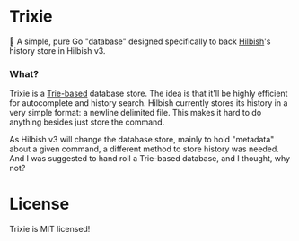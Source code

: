 # Trixie
🪻 A simple, pure Go "database" designed specifically to back
[Hilbish](https://github.com/Rosettea/Hilbish)'s history store
in Hilbish v3.

### What?
Trixie is a [Trie-based](https://en.wikipedia.org/wiki/Trie) database store.
The idea is that it'll be highly efficient for autocomplete and history search.
Hilbish currently stores its history in a very simple format: a newline delimited file.
This makes it hard to do anything besides just store the command.

As Hilbish v3 will change the database store, mainly to hold "metadata" about a given
command, a different method to store history was needed. And I was suggested to 
hand roll a Trie-based database, and I thought, why not?

# License
Trixie is MIT licensed!

